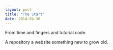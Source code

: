 ```yaml
---
layout: post
title: "The Start"
date: 2014-04-30
---
```


From time 
and fingers
and tutorial code.

A repository
a website
something new to grow old.
